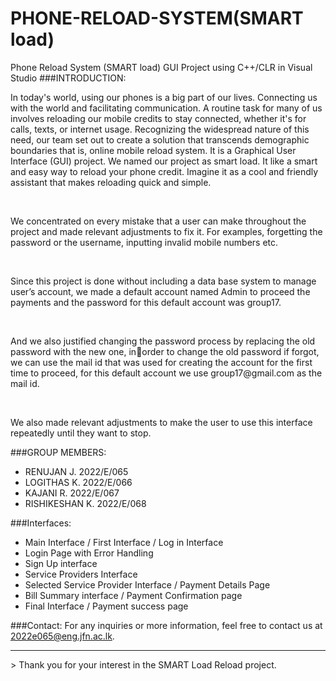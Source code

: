 # PHONE-RELOAD-SYSTEM(SMART load) <br>
Phone Reload System (SMART load) GUI Project using C++/CLR in Visual Studio
###INTRODUCTION:
<p>In today's world, using our phones is a big part of our lives. Connecting us with the world and facilitating 
communication. A routine task for many of us involves reloading our mobile credits to stay connected, 
whether it's for calls, texts, or internet usage. Recognizing the widespread nature of this need, our team set 
out to create a solution that transcends demographic boundaries that is, online mobile reload system. It is a 
Graphical User Interface (GUI) project. We named our project as smart load. It like a smart and easy way 
to reload your phone credit. Imagine it as a cool and friendly assistant that makes reloading quick and 
simple.</p> <br>
<p>We concentrated on every mistake that a user can make throughout the project and made relevant 
adjustments to fix it. For examples, forgetting the password or the username, inputting invalid mobile 
numbers etc.</p> <br>
<p>Since this project is done without including a data base system to manage user’s account, we made a default 
account named Admin to proceed the payments and the password for this default account was group17.
</p> <br>
<p>And we also justified changing the password process by replacing the old password with the new one, inorder to change the old password if forgot, we can use the mail id that was used for creating the account for
the first time to proceed, for this default account we use group17@gmail.com as the mail id.</p> <br>
<p>We also made relevant adjustments to make the user to use this interface repeatedly until they want to stop.</p>

###GROUP MEMBERS:
- RENUJAN J. 2022/E/065
- LOGITHAS K. 2022/E/066
- KAJANI R. 2022/E/067
- RISHIKESHAN K. 2022/E/068

###Interfaces:
- Main Interface / First Interface / Log in Interface
- Login Page with Error Handling
- Sign Up interface
- Service Providers Interface
- Selected Service Provider Interface / Payment Details Page
- Bill Summary interface / Payment Confirmation page
- Final Interface / Payment success page

###Contact:
For any inquiries or more information, feel free to contact us at 2022e065@eng.jfn.ac.lk. 
<hr>
> Thank you for your interest in the SMART Load Reload project.

